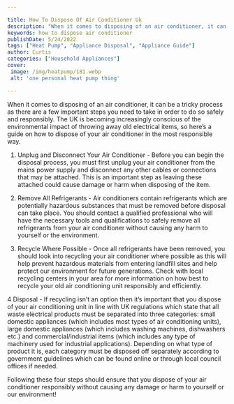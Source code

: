 ```yaml
---

title: How To Dispose Of Air Conditioner Uk
description: "When it comes to disposing of an air conditioner, it can be a tricky process as there are a few important steps you need to take i...check it out to learn"
keywords: how to dispose air conditioner
publishDate: 5/24/2022
tags: ["Heat Pump", "Appliance Disposal", "Appliance Guide"]
author: Curtis
categories: ["Household Appliances"]
cover: 
 image: /img/heatpump/181.webp
 alt: 'one personal heat pump thing'

---
```


When it comes to disposing of an air conditioner, it can be a tricky process as there are a few important steps you need to take in order to do so safely and responsibly. The UK is becoming increasingly conscious of the environmental impact of throwing away old electrical items, so here’s a guide on how to dispose of your air conditioner in the most responsible way. 

1. Unplug and Disconnect Your Air Conditioner - Before you can begin the disposal process, you must first unplug your air conditioner from the mains power supply and disconnect any other cables or connections that may be attached. This is an important step as leaving these attached could cause damage or harm when disposing of the item. 

2. Remove All Refrigerants - Air conditioners contain refrigerants which are potentially hazardous substances that must be removed before disposal can take place. You should contact a qualified professional who will have the necessary tools and qualifications to safely remove all refrigerants from your air conditioner without causing any harm to yourself or the environment. 

3. Recycle Where Possible - Once all refrigerants have been removed, you should look into recycling your air conditioner where possible as this will help prevent hazardous materials from entering landfill sites and help protect our environment for future generations. Check with local recycling centers in your area for more information on how best to recycle your old air conditioning unit responsibly and efficiently. 

4 Disposal - If recycling isn’t an option then it’s important that you dispose of your air conditioning unit in line with UK regulations which state that all waste electrical products must be separated into three categories: small domestic appliances (which includes most types of air conditioning units), large domestic appliances (which includes washing machines, dishwashers etc.) and commercial/industrial items (which includes any type of machinery used for industrial applications). Depending on what type of product it is, each category must be disposed off separately according to government guidelines which can be found online or through local council offices if needed. 


Following these four steps should ensure that you dispose of your air conditioner responsibly without causing any damage or harm to yourself or our environment!
